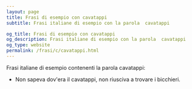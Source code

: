 ```yaml
---
layout: page
title: Frasi di esempio con cavatappi 
subtitle: Frasi italiane di esempio con la parola  cavatappi

og_title: Frasi di esempio con cavatappi 
og_description: Frasi italiane di esempio con la parola  cavatappi
og_type: website
permalink: /frasi/c/cavatappi.html
---
```


Frasi italiane di esempio contenenti la parola cavatappi:


- Non sapeva dov'era il cavatappi, non riusciva a trovare i bicchieri.
